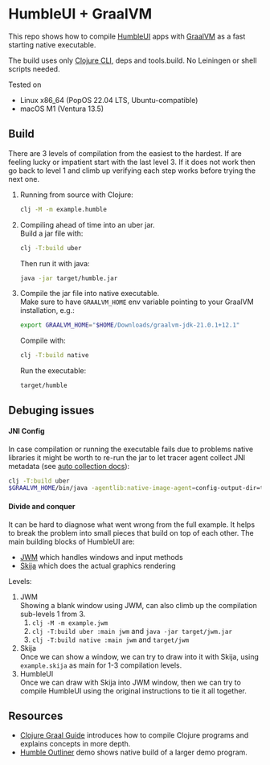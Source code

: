 # HumbleUI + GraalVM

This repo shows how to compile [HumbleUI](https://github.com/HumbleUI/HumbleUI) apps with [GraalVM](https://www.graalvm.org) as a fast starting native executable.

The build uses only [Clojure CLI](https://clojure.org/guides/deps_and_cli), deps and tools.build.
No Leiningen or shell scripts needed.

Tested on
- Linux x86_64 (PopOS 22.04 LTS, Ubuntu-compatible)
- macOS M1 (Ventura 13.5)

## Build

There are 3 levels of compilation from the easiest to the hardest.
If are feeling lucky or impatient start with the last level 3.
If it does not work then go back to level 1 and climb up verifying each step works before trying the next one.

1.  Running from source with Clojure:
    ```sh
    clj -M -m example.humble
    ```
2.  Compiling ahead of time into an uber jar.  
    Build a jar file with:
    ```sh
    clj -T:build uber
    ```
    Then run it with java:
    ```sh
    java -jar target/humble.jar
    ```
3.  Compile the jar file into native executable.  
    Make sure to have `GRAALVM_HOME` env variable pointing to your GraalVM installation, e.g.:
    ```sh
    export GRAALVM_HOME="$HOME/Downloads/graalvm-jdk-21.0.1+12.1"
    ```
    Compile with:
    ```sh
    clj -T:build native
    ```
    Run the executable:
    ```sh
    target/humble
    ```

## Debuging issues

#### JNI Config

In case compilation or running the executable fails due to problems native libraries it might be worth to re-run the jar to let tracer agent collect JNI metadata (see [auto collection docs](https://www.graalvm.org/latest/reference-manual/native-image/metadata/AutomaticMetadataCollection/)):

```sh
clj -T:build uber
$GRAALVM_HOME/bin/java -agentlib:native-image-agent=config-output-dir=traced-config -jar target/humble.jar
```

#### Divide and conquer

It can be hard to diagnose what went wrong from the full example.
It helps to break the problem into small pieces that build on top of each other.
The main building blocks of HumbleUI are:
- [JWM](https://github.com/HumbleUI/JWM) which handles windows and input methods
- [Skija](https://github.com/HumbleUI/Skija) which does the actual graphics rendering

Levels:

1. JWM  
   Showing a blank window using JWM, can also climb up the compilation sub-levels 1 from 3.
   1. `clj -M -m example.jwm`
   2. `clj -T:build uber :main jwm` and `java -jar target/jwm.jar`
   3. `clj -T:build native :main jwm` and `target/jwm`
2. Skija  
   Once we can show a window, we can try to draw into it with Skija, using `example.skija` as main for 1-3 compilation levels.
3. HumbleUI  
   Once we can draw with Skija into JWM window, then we can try to compile HumbleUI using the original instructions to tie it all together.

## Resources

- [Clojure Graal Guide](https://github.com/clj-easy/graal-docs) introduces how to compile Clojure programs and explains concepts in more depth.
- [Humble Outliner](https://github.com/dundalek/humble-outliner) demo shows native build of a larger demo program.
